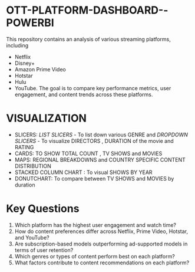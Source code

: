
# OTT-PLATFORM-DASHBOARD--POWERBI
This repository contains an analysis of various streaming platforms, including 
- Netflix
- Disney+
- Amazon Prime Video
- Hotstar
- Hulu
- YouTube. The goal is to compare key performance metrics, user engagement, and content trends across these platforms.

# VISUALIZATION 
- SLICERS: *LIST SLICERS* -  To list down various GENRE and *DROPDOWN SLICERS* - To visualize  DIRECTORS , DURATION of the movie and RATING 
- CARDS: TO SHOW TOTAL COUNT , TV SHOWS and MOVIES
- MAPS: REGIONAL BREAKDOWNS and COUNTRY SPECIFIC CONTENT DISTRIBUTION
- STACKED COLUMN CHART : To visual SHOWS BY YEAR
- DONUTCHART: To compare between TV SHOWS and MOVIES by duration
# Key Questions
1. Which platform has the highest user engagement and watch time?
2. How do content preferences differ across Netflix, Prime Video, Hotstar, and YouTube?
3. Are subscription-based models outperforming ad-supported models in terms of user retention?  
4. Which genres or types of content perform best on each platform?
5. What factors contribute to content recommendations on each platform?

